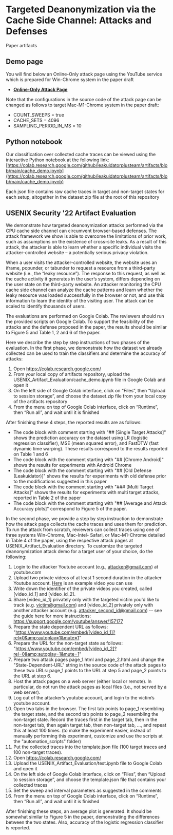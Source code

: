 # Targeted Deanonymization via the Cache Side Channel: Attacks and Defenses
Paper artifacts

## Demo page

You will find below an Online-Only attack page using the YouTube service which is prepared for Win-Chrome system in the paper draft
* [**Online-Only Attack Page**](https://leakuidatorplusteam.github.io/artifacts/wp_mse.html)

Note that the configurations in the source code of the attack page can be changed as follows to target Mac-M1-Chrome system in the paper draft:
- COUNT_SWEEPS = true
- CACHE_SETS = 4096
- SAMPLING_PERIOD_IN_MS = 10

## Python notebook

Our classification over collected cache traces can be viewed using the interactive Python notebook at the following link:
[https://colab.research.google.com/github/leakuidatorplusteam/artifacts/blob/main/cache_demo.ipynb](https://colab.research.google.com/github/leakuidatorplusteam/artifacts/blob/main/cache_demo.ipynb)

Each json file contains raw cache traces in target and non-target states for each setup, altogether in the dataset zip file at the root of this repository

## USENIX Security '22 Artifact Evaluation

We demonstrate how targeted deanonymization attacks performed via the CPU cache side channel can circumvent browser-based defenses. The attack framework we show is able to overcome the limitations of prior work, such as assumptions on the existence of cross-site leaks. As a result of this attack, the attacker is able to learn whether a specific individual visits the attacker-controlled website – a potentially serious privacy violation.

When a user visits the attacker-controlled website, the website uses an iframe, popunder, or tabunder to request a resource from a third-party website (i.e., the “leaky resource”). The response to this request, as well as the cache activity it generates in the user’s system, differs depending on the user state on the third-party website. An attacker monitoring the CPU cache side channel can analyze the cache patterns and learn whether the leaky resource was loaded successfully in the browser or not, and use this information to learn the identity of the visiting user. The attack can be scaled to identify thousands of users.

The evaluations are performed on Google Colab. The reviewers should run the provided scripts on Google Colab. To support the feasibility of the attacks and the defense proposed in the paper, the results should be similar to Figure 5 and Table 1, 2 and 6 of the paper.

Here we describe the step by step instructions of two phases of the evaluation. In the first phase, we demonstrate how the dataset we already collected can be used to train the classifiers and determine
the accuracy of attacks:

1. Open https://colab.research.google.com/
2. From your local copy of artifacts repository, upload the USENIX_Artifact_Evaluation/cache_demo.ipynb file in Google Colab and open it
3. On the left side of Google Colab interface, click on “Files”, then “Upload to session storage”, and choose the dataset.zip file from your local copy of the artifacts repository
4. From the menu on top of Google Colab interface, click on “Runtime”, then “Run all”, and wait until it is finished

After finishing these 4 steps, the reported results are as follows:

* The code block with comment starting with "## [Single Target Attacks]" shows the prediction accuracy on the dataset using LR (logistic regression classifier), MSE (mean squared error), and FastDTW (fast dynamic time warping). These results correspond to the results reported on Table 1 and 6
* The code block with the comment starting with "## [Chrome Android]" shows the results for experiments with Android Chrome
* The code block with the comment starting with "## [Old Defense (Leakuidator)]" shows the results for experiments with old defense prior to the modifications suggested in this paper
* The code block with the comment starting with "### [Multi Target Attacks]" shows the results for experiments with multi target attacks, reported in Table 2 of the paper
* The code block with the comment starting with "## [Average and Attack Accuracy plots]" correspond to Figure 5 of the paper.



In the second phase, we provide a step by step instruction to demonstrate how the attack page collects the cache traces and uses them for prediction. To run the attack from scratch, reviewers can collect traces using one of three systems Win-Chrome, Mac-Intel- Safari, or Mac-M1-Chrome detailed in Table 4 of the paper, using the respective attack pages at USENIX_Artifact_Evaluation directory. To customize the targeted deanonymization attack demo for a target user of your choice, do the following:

1. Login to the attacker Youtube account (e.g., attacker@gmail.com) at youtube.com
2. Upload two private videos of at least 1 second duration in the attacker Youtube account. [Here](https://www.google.com/url?q=https://en.wikipedia.org/wiki/File:2001_space_travel.ogv&source=gmail-html&ust=1655925203656000&usg=AOvVaw32MUA7BVXqD87gM3gLj0Y0) is an example video you can use
3. Write down the identifier of the private videos you created, called [video_id_1] and [video_id_2].
4. Share [video_id_1] privately only with the targeted victim you'd like to track (e.g. victim@gmail.com) and [video_id_2] privately only with another attacker account (e.g. attacker_second_id@gmail.com) -- see the guide here for more instructions: https://support.google.com/youtube/answer/157177
5. Prepare the state dependent URL as follows: "https://www.youtube.com/embed/[video_id_1]?rel=0&amp;autoplay=1&mute=1"
6. Prepare the URL for the non-target state as follows: "https://www.youtube.com/embed/[video_id_2]?rel=0&amp;autoplay=1&mute=1"
7. Prepare two attack pages page_1.html and page_2.html and change the "State-Dependent-URL" string in the source code of the attack pages to these two URLs: page_1 points to the URL at step 5 and page_2 points to the URL at step 6.
8. Host the attack pages on a web server (either local or remote). In particular, do not run the attack pages as local files (i.e., not served by a web server).
9. Log out of the attacker’s youtube account, and login to the victim’s youtube account.
10. Open two tabs in the browser. The first tab points to page_1 resembling the target state, and the second tab points to page_2 resembling the non-target state. Record the traces first in the target tab, then in the non-target tab, then again target tab, then non-target tab, ..., and repeat this at least 100 times. (to make the experiment easier, instead of manually performing this experiment, customize and use the scripts at the "automation_scripts" folder)
11. Put the collected traces into the template.json file (100 target traces and 100 non-target traces).
12. Open https://colab.research.google.com/
13. Upload the USENIX_Artifact_Evaluation/test.ipynb file to Google Colab and open it
14. On the left side of Google Colab interface, click on “Files”, then “Upload to session storage”, and choose the template.json file that contains your collected traces
15. Set the sweep and interval parameters as suggested in the comments
16. From the menu on top of Google Colab interface, click on “Runtime”, then “Run all”, and wait until it is finished

After finishing these steps, an average plot is generated. It should be somewhat similar to Figure 5 in the paper, demonstrating the differences between the two states. Also, accuracy of the logistic regression classifier is reported.
